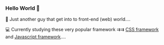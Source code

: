 ### Hello World 👋

👀 Just another guy that get into to front-end (web) world....

💻 Currently studying these very popular framework ⇉⇉ [CSS framework](http://vanilla-css.com/) and [Javascript framework](http://vanilla-js.com/)....
